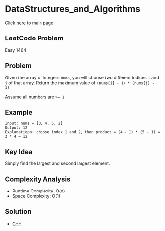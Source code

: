 # DataStructures_and_Algorithms
Click [here](../../README.md) to main page

## LeetCode Problem
Easy 1464

## Problem
Given the array of integers `nums`, you will choose two different indices `i` and `j` of that array. Return the maximum value of `(nums[i] - 1) * (nums[j] - 1)`

Assume all numbers are `>= 1`

## Example
```
Input: nums = [3, 4, 5, 2]
Output: 12
Explanatiopn: choose index 1 and 2, then product = (4 - 1) * (5 - 1) = 3 * 4 = 12
```

## Key Idea
Simply find the largest and second largest element.

## Complexity Analysis
- Runtime Complexity: O(n)
- Space Complexity: O(1)

## Solution
- [C++](./solution.cpp)